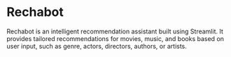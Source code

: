 # Rechabot

Rechabot is an intelligent recommendation assistant built using Streamlit. It provides tailored recommendations for movies, music, and books based on user input, such as genre, actors, directors, authors, or artists.
